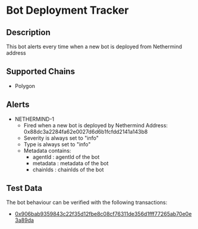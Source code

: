 # Bot Deployment Tracker

## Description

This bot alerts every time when a new bot is deployed from Nethermind address 

## Supported Chains

- Polygon

## Alerts

- NETHERMIND-1
  - Fired when a new bot is deployed by Nethermind Address: 0x88dc3a2284fa62e0027d6d6b1fcfdd2141a143b8
  - Severity is always set to "info" 
  - Type is always set to "info" 
  - Metadata contains:
    - agentId : agentId of the bot
    - metadata : metadata of the bot
    - chainIds : chainIds of the bot

## Test Data

The bot behaviour can be verified with the following transactions:

- [0x906bab9359843c22f35d12fbe8c08cf76311de356d1fff77265ab70e0e3a89da](https://polygonscan.com/tx/0x906bab9359843c22f35d12fbe8c08cf76311de356d1fff77265ab70e0e3a89da)
